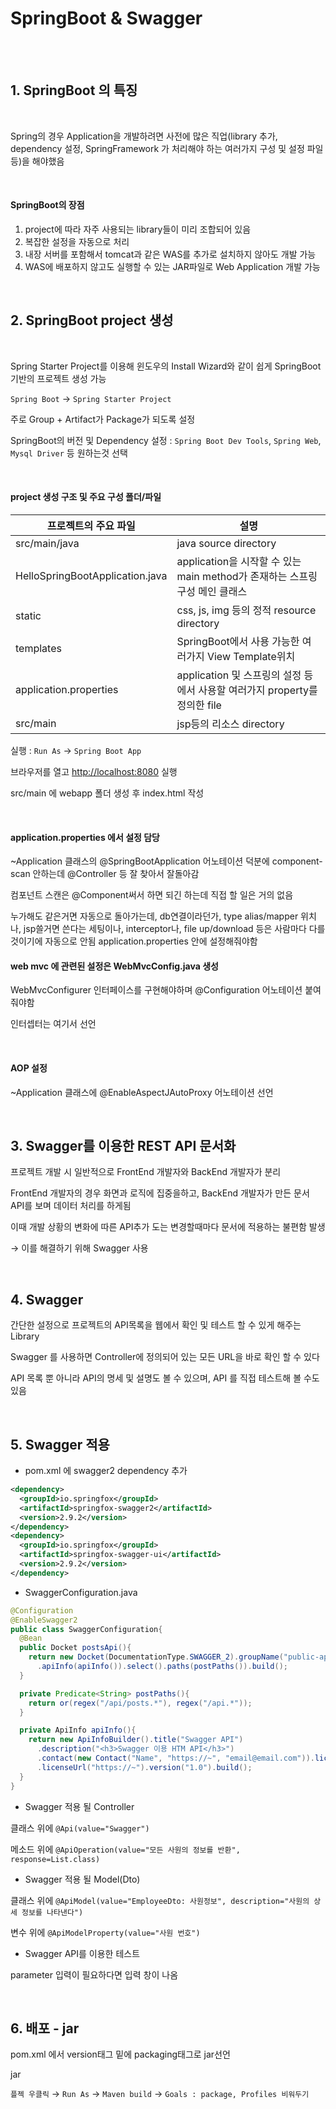 # SpringBoot & Swagger

<br>

<br>

## 1. SpringBoot 의 특징

<br>

Spring의 경우 Application을 개발하려면 사전에 많은 직업(library 추가, dependency 설정, SpringFramework 가 처리해야 하는 여러가지 구성 및 설정 파일 등)을 해야했음

<br>

#### SpringBoot의 장점

1. project에 따라 자주 사용되는 library들이 미리 조합되어 있음
2. 복잡한 설정을 자동으로 처리
3. 내장 서버를 포함해서 tomcat과 같은 WAS를 추가로 설치하지 않아도 개발 가능
4. WAS에 배포하지 않고도 실행할 수 있는 JAR파일로 Web Application 개발 가능

<br>

## 2. SpringBoot project 생성

<br>

Spring Starter Project를 이용해 윈도우의 Install Wizard와 같이 쉽게 SpringBoot 기반의 프로젝트 생성 가능

`Spring Boot` → `Spring Starter Project`

주로 Group + Artifact가 Package가 되도록 설정

SpringBoot의 버전 및 Dependency 설정 : `Spring Boot Dev Tools`, `Spring Web`, `Mysql Driver` 등 원하는것 선택

<br>

#### project 생성 구조 및 주요 구성 폴더/파일

| 프로젝트의 주요 파일            | 설명                                                                        |
| ------------------------------- | --------------------------------------------------------------------------- |
| src/main/java                   | java source directory                                                       |
| HelloSpringBootApplication.java | application을 시작할 수 있는 main method가 존재하는 스프링 구성 메인 클래스 |
| static                          | css, js, img 등의 정적 resource directory                                   |
| templates                       | SpringBoot에서 사용 가능한 여러가지 View Template위치                       |
| application.properties          | application 및 스프링의 설정 등에서 사용할 여러가지 property를 정의한 file  |
| src/main                        | jsp등의 리소스 directory                                                    |

실행 : `Run As` → `Spring Boot App`

브라우저를 열고 [http://localhost:8080](http://localhost:8080) 실행

src/main 에 webapp 폴더 생성 후 index.html 작성

<br>

#### application.properties 에서 설정 담당

~Application 클래스의 @SpringBootApplication 어노테이션 덕분에 component-scan 안하는데 @Controller 등 잘 찾아서 잘돌아감

컴포넌트 스캔은 @Component써서 하면 되긴 하는데 직접 할 일은 거의 없음

누가해도 같은거면 자동으로 돌아가는데, db연결이라던가, type alias/mapper 위치나, jsp쓸거면 쓴다는 세팅이나, interceptor나, file up/download 등은 사람마다 다를것이기에 자동으로 안됨 application.properties 안에 설정해줘야함

#### web mvc 에 관련된 설정은 WebMvcConfig.java 생성

WebMvcConfigurer 인터페이스를 구현해야하며 @Configuration 어노테이션 붙여줘야함

인터셉터는 여기서 선언

<br>

#### AOP 설정

~Application 클래스에 @EnableAspectJAutoProxy 어노테이션 선언

<br>

## 3. Swagger를 이용한 REST API 문서화

프로젝트 개발 시 일반적으로 FrontEnd 개발자와 BackEnd 개발자가 분리

FrontEnd 개발자의 경우 화면과 로직에 집중을하고, BackEnd 개발자가 만든 문서 API를 보며 데이터 처리를 하게됨

이때 개발 상황의 변화에 따른 API추가 도는 변경할때마다 문서에 적용하는 불편함 발생

→ 이를 해결하기 위해 Swagger 사용

<br>

## 4. Swagger

간단한 설정으로 프로젝트의 API목록을 웹에서 확인 및 테스트 할 수 있게 해주는 Library

Swagger 를 사용하면 Controller에 정의되어 있는 모든 URL을 바로 확인 할 수 있다

API 목록 뿐 아니라 API의 명세 및 설명도 볼 수 있으며, API 를 직접 테스트해 볼 수도 있음

<br>

## 5. Swagger 적용

- pom.xml 에 swagger2 dependency 추가

```xml
<dependency>
  <groupId>io.springfox</groupId>
  <artifactId>springfox-swagger2</artifactId>
  <version>2.9.2</version>
</dependency>
<dependency>
  <groupId>io.springfox</groupId>
  <artifactId>springfox-swagger-ui</artifactId>
  <version>2.9.2</version>
</dependency>
```

- SwaggerConfiguration.java

```java
@Configuration
@EnableSwagger2
public class SwaggerConfiguration{
  @Bean
  public Docket postsApi(){
    return new Docket(DocumentationType.SWAGGER_2).groupName("public-api")
      .apiInfo(apiInfo()).select().paths(postPaths()).build();
  }

  private Predicate<String> postPaths(){
    return or(regex("/api/posts.*"), regex("/api.*"));
  }

  private ApiInfo apiInfo(){
    return new ApiInfoBuilder().title("Swagger API")
      .description("<h3>Swagger 이용 HTM API</h3>")
      .contact(new Contact("Name", "https://~", "email@email.com")).license("license")
      .licenseUrl("https://~").version("1.0").build();
  }
}
```

- Swagger 적용 될 Controller

클래스 위에 `@Api(value="Swagger")`

메소드 위에 `@ApiOperation(value="모든 사원의 정보를 반환", response=List.class)`

- Swagger 적용 될 Model(Dto)

클래스 위에 `@ApiModel(value="EmployeeDto: 사원정보", description="사원의 상세 정보를 나타낸다")`

변수 위에 `@ApiModelProperty(value="사원 번호")`

- Swagger API를 이용한 테스트

parameter 입력이 필요하다면 입력 창이 나옴

<br>

## 6. 배포 - jar

pom.xml 에서 version태그 밑에 packaging태그로 jar선언

<packaging>jar</packaging>

`플젝 우클릭` → `Run As` → `Maven build` → `Goals : package, Profiles 비워두기`
